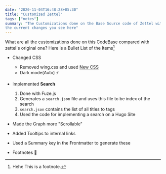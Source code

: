 ```yaml
---
date: "2020-11-04T16:48:28+05:30"
title: "Customized Zettel"
tags: ["notes"]
summary: "The Customizations done on the Base Source code of Zettel with
the current changes you see here"
---
```


What are all the customizations done on this CodeBase compared with zettel's original one?
Here is a Bullet List of the Items[^1]

- Changed CSS
  - Removed wing.css and used [New CSS]
  - Dark mode(Auto) :zap:

- Implemented **Search**
  1. Done with Fuze.js
  2. Generates a `search.json` file and uses this file to be index of the search
  3. `search.json` contains the list of all titles to tags
  4. Used the code for implementing a search on a Hugo Site

- Made the Graph more "Scrollable"
- Added Tooltips to internal links
 - Used a Summary key in the Frontmatter to generate these
- Footnotes :leg:

[^1]: Hehe This is a footnote.

[New CSS]:https://newcss.net
